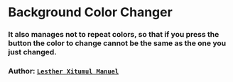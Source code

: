 # Background Color Changer

### It also manages not to repeat colors, so that if you press the button the color to change cannot be the same as the one you just changed.

### Author: [`Lesther Xitumul Manuel`](https://andoti.com)
